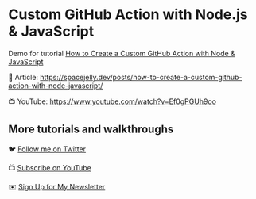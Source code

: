 # Custom GitHub Action with Node.js & JavaScript

Demo for tutorial [How to Create a Custom GitHub Action with Node & JavaScript](https://www.youtube.com/watch?v=Ef0gPGUh9oo)

📝 Article: https://spacejelly.dev/posts/how-to-create-a-custom-github-action-with-node-javascript/

📺 YouTube: https://www.youtube.com/watch?v=Ef0gPGUh9oo

## More tutorials and walkthroughs

🐦 [Follow me on Twitter](https://twitter.com/colbyfayock)

📺 [Subscribe on YouTube](https://www.youtube.com/colbyfayock)

✉️ [Sign Up for My Newsletter](https://colbyfayock.com/newsletter)

